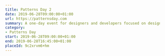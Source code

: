 ```yaml
---
title: Patterns Day 2
date: 2019-06-28T09:00:00+01:00
url: https://patternsday.com
summary: A one-day event for designers and developers focused on design systems, pattern libraries, style guides, and components.
category:
- Patterns Day
start: 2019-06-28T09:00:00+01:00
end: 2019-06-28T16:45:00+01:00
placeId: 9c2xrvm6+hm
---
```

